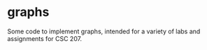 graphs
======

Some code to implement graphs, intended for a variety of labs and
assignments for CSC 207.
